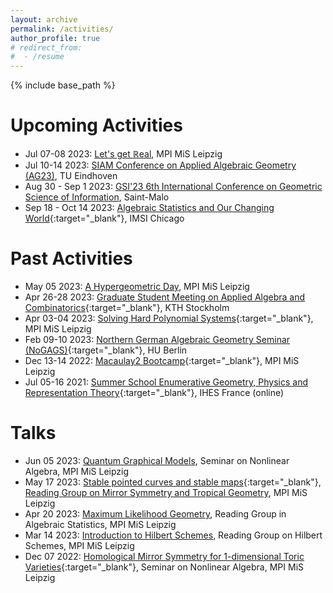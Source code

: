 ```yaml
---
layout: archive
permalink: /activities/
author_profile: true
# redirect_from:
#  - /resume
---
```


{% include base_path %}

Upcoming Activities
======
* Jul 07-08 2023: [Let's get $\mathbb{R}$eal](https://www.mis.mpg.de/calendar/conferences/2023/real.html), MPI MiS Leipzig
* Jul 10-14 2023: [SIAM Conference on Applied Algebraic Geometry (AG23)](https://www.siam.org/conferences/cm/conference/ag23), TU Eindhoven
* Aug 30 - Sep 1 2023: [GSI'23 6th International Conference on Geometric Science of Information](https://conference-gsi.org), Saint-Malo
* Sep 18 - Oct 14 2023: [Algebraic Statistics and Our Changing World](https://www.imsi.institute/activities/algebraic-statistics-and-our-changing-world/){:target="_blank"}, IMSI Chicago


Past Activities
======
* May 05 2023: [A Hypergeometric Day](https://www.mis.mpg.de/calendar/conferences/2023/hyp-geom-d.html), MPI MiS Leipzig
* Apr 26-28 2023: [Graduate Student Meeting on Applied Algebra and Combinatorics](https://sites.google.com/view/applied-alg-comb-2023/){:target="_blank"}, KTH Stockholm
* Apr 03-04 2023: [Solving Hard Polynomial Systems](https://www.mis.mpg.de/calendar/conferences/2023/shps23.html){:target="_blank"}, MPI MiS Leipzig
* Feb 09-10 2023: [Northern German Algebraic Geometry Seminar (NoGAGS)](https://www.math.hu-berlin.de/~www-ag/NoGAGS.html){:target="_blank"}, HU Berlin
* Dec 13-14 2022: [Macaulay2 Bootcamp](https://www.mis.mpg.de/calendar/conferences/2022/m2bc.html){:target="_blank"}, MPI MiS Leipzig
* Jul 05-16 2021: [Summer School Enumerative Geometry, Physics and Representation Theory](https://www.ihes.fr/en/2021-summer-school/){:target="_blank"}, IHES France (online)


Talks
======
* Jun 05 2023: [Quantum Graphical Models](https://www.mis.mpg.de/calendar/lectures/2023/abstract-35858.html), Seminar on Nonlinear Algebra, MPI MiS Leipzig
* May 17 2023: [Stable pointed curves and stable maps](/files/ms-trop_talk-4.pdf){:target="_blank"}, [Reading Group on Mirror Symmetry and Tropical Geometry](https://www-user.tu-chemnitz.de/~pespa/reading_group.html), MPI MiS Leipzig
* Apr 20 2023: [Maximum Likelihood Geometry](https://www.mis.mpg.de/calendar/lectures/2023/abstract-35587.html), Reading Group in Algebraic Statistics, MPI MiS Leipzig
* Mar 14 2023: [Introduction to Hilbert Schemes](https://www.mis.mpg.de/calendar/lectures/2023/abstract-35559.html), Reading Group on Hilbert Schemes, MPI MiS Leipzig
* Dec 07 2022: [Homological Mirror Symmetry for 1-dimensional Toric Varieties](https://www.mis.mpg.de/calendar/lectures/2022/abstract-35008.html){:target="_blank"}, Seminar on Nonlinear Algebra, MPI MiS Leipzig
